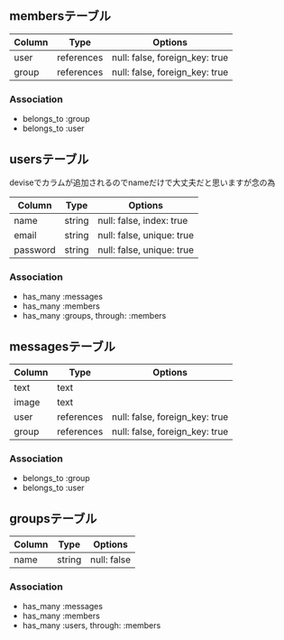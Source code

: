 ## membersテーブル

|Column|Type|Options|
|------|----|-------|
|user|references|null: false, foreign_key: true|
|group|references|null: false, foreign_key: true|

### Association
- belongs_to :group
- belongs_to :user


## usersテーブル
deviseでカラムが追加されるのでnameだけで大丈夫だと思いますが念の為

|Column|Type|Options|
|------|----|-------|
|name|string|null: false, index: true|
|email|string|null: false, unique: true|
|password|string|null: false, unique: true|

### Association
- has_many :messages
- has_many :members
- has_many :groups, through: :members


## messagesテーブル

|Column|Type|Options|
|------|----|-------|
|text|text|     |
|image|text|       |
|user|references|null: false, foreign_key: true|
|group|references|null: false, foreign_key: true|

### Association
- belongs_to :group
- belongs_to :user


## groupsテーブル

|Column|Type|Options|
|------|----|-------|
|name|string|null: false|

### Association
- has_many :messages
- has_many :members
- has_many :users, through: :members

